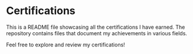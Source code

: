 # Certifications

This is a README file showcasing all the certifications I have earned. The repository contains files that document my achievements in various fields.

Feel free to explore and review my certifications!
